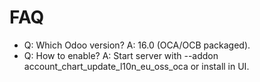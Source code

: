 # FAQ

- Q: Which Odoo version? A: 16.0 (OCA/OCB packaged).
- Q: How to enable? A: Start server with --addon account_chart_update_l10n_eu_oss_oca or install in UI.
